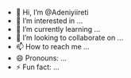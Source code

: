 - 👋 Hi, I’m @Adeniyiireti
- 👀 I’m interested in ...
- 🌱 I’m currently learning ...
- 💞️ I’m looking to collaborate on ...
- 📫 How to reach me ...
- 😄 Pronouns: ...
- ⚡ Fun fact: ...

<!---
Adeniyiireti/Adeniyiireti is a ✨ special ✨ repository because its `README.md` (this file) appears on your GitHub profile.
You can click the Preview link to take a look at your changes.
--->
